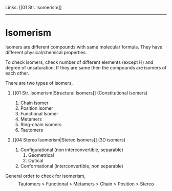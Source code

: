 Links: [[01 Str. Isomerism]]
___
# Isomerism
Isomers are different compounds with same molecular formula. They have different physical/chemical properties.

To check isomers, check number of different elements (except H) and degree of unsaturation. If they are same then the compounds are isomers of each other.  

There are two types of isomers,
1. [[01 Str. Isomerism|Structural Isomers]] (Constitutional isomers)
	1. Chain isomer
	2. Position isomer
	3. Functional Isomer
	4. Metamers
	5. Ring-chain isomers
	6. Tautomers

1. [[04 Stereo Isomerism|Stereo Isomers]] (3D isomers)
	1. Configurational (non interconvertible, separable)
	      1. Geometrical
	      2. Optical
	2. Conformational (interconvertible, non separable)

General order to check for isomerism,
$$\text{Tautomers > Functional > Metamers > Chain > Position > Stereo }$$
